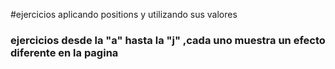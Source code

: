 #ejercicios aplicando positions y utilizando sus valores

### ejercicios desde la "a" hasta la "j" ,cada uno muestra un efecto diferente  en la pagina
